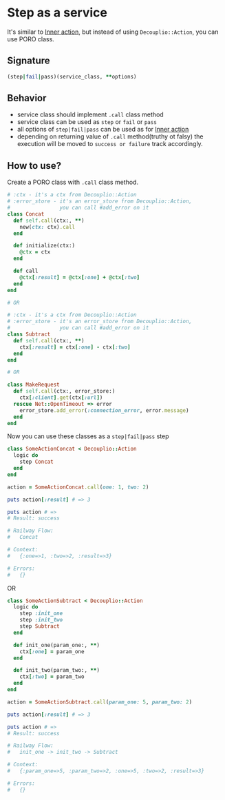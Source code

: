 # Step as a service

It's similar to [Inner action](https://github.com/differencialx/decouplio/blob/master/docs/inner_action.md), but instead of using `Decouplio::Action`, you can use PORO class.

## Signature

```ruby
(step|fail|pass)(service_class, **options)
```

## Behavior

- service class should implement `.call` class method
- service class can be used as `step` or `fail` or `pass`
- all options of `step|fail|pass` can be used as for [Inner action](https://github.com/differencialx/decouplio/blob/master/docs/inner_action.md)
- depending on returning value of `.call` method(truthy ot falsy) the execution will be moved to `success or failure` track accordingly.

## How to use?

Create a PORO class with `.call` class method.

```ruby
# :ctx - it's a ctx from Decouplio::Action
# :error_store - it's an error_store from Decouplio::Action,
#                you can call #add_error on it
class Concat
  def self.call(ctx:, **)
    new(ctx: ctx).call
  end

  def initialize(ctx:)
    @ctx = ctx
  end

  def call
    @ctx[:result] = @ctx[:one] + @ctx[:two]
  end
end

# OR

# :ctx - it's a ctx from Decouplio::Action
# :error_store - it's an error_store from Decouplio::Action,
#                you can call #add_error on it
class Subtract
  def self.call(ctx:, **)
    ctx[:result] = ctx[:one] - ctx[:two]
  end
end

# OR

class MakeRequest
  def self.call(ctx:, error_store:)
    ctx[:client].get(ctx[:url])
  rescue Net::OpenTimeout => error
    error_store.add_error(:connection_error, error.message)
  end
end
```

Now you can use these classes as a `step|fail|pass` step

```ruby
class SomeActionConcat < Decouplio::Action
  logic do
    step Concat
  end
end

action = SomeActionConcat.call(one: 1, two: 2)

puts action[:result] # => 3

puts action # =>
# Result: success

# Railway Flow:
#   Concat

# Context:
#   {:one=>1, :two=>2, :result=>3}

# Errors:
#   {}
```

OR

```ruby
class SomeActionSubtract < Decouplio::Action
  logic do
    step :init_one
    step :init_two
    step Subtract
  end

  def init_one(param_one:, **)
    ctx[:one] = param_one
  end

  def init_two(param_two:, **)
    ctx[:two] = param_two
  end
end

action = SomeActionSubtract.call(param_one: 5, param_two: 2)

puts action[:result] # => 3

puts action # =>
# Result: success

# Railway Flow:
#   init_one -> init_two -> Subtract

# Context:
#   {:param_one=>5, :param_two=>2, :one=>5, :two=>2, :result=>3}

# Errors:
#   {}

```
